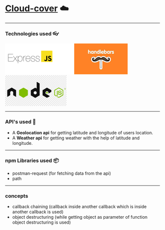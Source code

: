 # [Cloud-cover](https://void-cloud-cover-application.herokuapp.com/) :cloud:
---
### Technologies used :eyeglasses: ###
<img src="https://github.com/Prithviraj2511/Cloud-cover/blob/main/public/img/express-logo.png" alt="Express" height="100"> <img src="https://github.com/Prithviraj2511/Cloud-cover/blob/main/public/img/handelbars.jpg" alt="Handelbars" height="100"> <img src="https://github.com/Prithviraj2511/Cloud-cover/blob/main/public/img/node.png" alt="Handelbars" height="100">


---
### API's used :satellite: ###
* A **Geolocation api** for getting latitude and longitude of users location.
* A **Weather api** for getting weather with the help of latitude and longitude.
---
### npm Libraries used :package: ### 
* postman-request (for fetching data from the api)
* path
---
### concepts ###
* callback chaining (callback inside another callback which is inside another callback is used)
* object destructuring (while getting object as parameter of function object destructuring is used)
